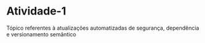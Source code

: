 # Atividade-1
Tópico referentes à atualizações automatizadas de segurança, dependência e versionamento semântico
